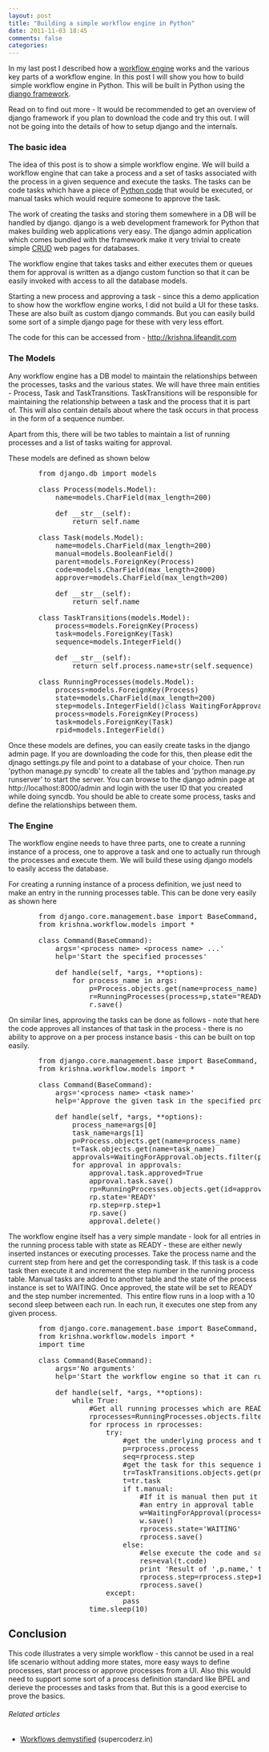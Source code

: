 ```yaml
---
layout: post
title: "Building a simple workflow engine in Python"
date: 2011-11-03 18:45
comments: false
categories:
---
```


In my last post I described how a <a class="zem_slink" title="Workflow engine" href="http://en.wikipedia.org/wiki/Workflow_engine" rel="wikipedia">workflow engine</a> works and the various key parts of a workflow engine. In this post I will show you how to build  simple workflow engine in Python. This will be built in Python using the <a class="zem_slink" title="Django (web framework)" href="http://www.djangoproject.com" rel="homepage">django framework</a>.

Read on to find out more - It would be recommended to get an overview of django framework if you plan to download the code and try this out. I will not be going into the details of how to setup django and the internals.
<h3><!--more-->The basic idea</h3>
The idea of this post is to show a simple workflow engine. We will build a workflow engine that can take a process and a set of tasks associated with the process in a given sequence and execute the tasks. The tasks can be code tasks which have a piece of <a class="zem_slink" title="Python (programming language)" href="http://www.python.org/" rel="homepage">Python code</a> that would be executed, or manual tasks which would require someone to approve the task.

The work of creating the tasks and storing them somewhere in a DB will be handled by django. django is a web development framework for Python that makes building web applications very easy. The django admin application which comes bundled with the framework make it very trivial to create simple <a class="zem_slink" title="Create, read, update and delete" href="http://en.wikipedia.org/wiki/Create%2C_read%2C_update_and_delete" rel="wikipedia">CRUD</a> web pages for databases.

The workflow engine that takes tasks and either executes them or queues them for approval is written as a django custom function so that it can be easily invoked with access to all the database models.

Starting a new process and approving a task - since this a demo application to show how the workflow engine works, I did not build a UI for these tasks. These are also built as custom django commands. But you can easily build some sort of a simple django page for these with very less effort.

The code for this can be accessed from - <a title="Krishna" href="http://krishna.lifeandit.com/">http://krishna.lifeandit.com</a>
<h3>The Models</h3>
Any workflow engine has a DB model to maintain the relationships between the processes, tasks and the various states. We will have three main entities - Process, Task and TaskTransitions. TaskTransitions will be responsible for maintaining the relationship between a task and the process that it is part of. This will also contain details about where the task occurs in that process  in the form of a sequence number.

Apart from this, there will be two tables to maintain a list of running processes and a list of tasks waiting for approval.

These models are defined as shown below
<pre style="padding-left:60px;">from django.db import models

class Process(models.Model):
	name=models.CharField(max_length=200)

	def __str__(self):
		return self.name

class Task(models.Model):
	name=models.CharField(max_length=200)
	manual=models.BooleanField()
	parent=models.ForeignKey(Process)
	code=models.CharField(max_length=2000)
	approver=models.CharField(max_length=200)

	def __str__(self):
		return self.name

class TaskTransitions(models.Model):
	process=models.ForeignKey(Process)
	task=models.ForeignKey(Task)
	sequence=models.IntegerField()

	def __str__(self):
		return self.process.name+str(self.sequence)

class RunningProcesses(models.Model):
	process=models.ForeignKey(Process)
	state=models.CharField(max_length=200)
	step=models.IntegerField()class WaitingForApproval(models.Model):
	process=models.ForeignKey(Process)
	task=models.ForeignKey(Task)
	rpid=models.IntegerField()</pre>
Once these models are defines, you can easily create tasks in the django admin page. If you are downloading the code for this, then please edit the djnago settings.py file and point to a database of your choice. Then run 'python manage.py syncdb' to create all the tables and 'python manage.py runserver' to start the server. You can browse to the django admin page at http://localhost:8000/admin and login with the user ID that you created while doing syncdb. You should be able to create some process, tasks and define the relationships between them.
<h3>The Engine</h3>
The workflow engine needs to have three parts, one to create a running instance of a process, one to approve a task and one to actually run through the processes and execute them. We will build these using django models to easily access the database.

For creating a running instance of a process definition, we just need to make an entry in the running processes table. This can be done very easily as shown here
<p style="padding-left:60px;"></p>

<pre style="padding-left:60px;">from django.core.management.base import BaseCommand, CommandError
from krishna.workflow.models import *

class Command(BaseCommand):
	args='&lt;process name&gt; &lt;process name&gt; ...'
	help='Start the specified processes'

	def handle(self, *args, **options):
		for process_name in args:
			p=Process.objects.get(name=process_name)
			r=RunningProcesses(process=p,state="READY",step=0)
			r.save()</pre>
<p class="zemanta-related-title" style="font-size:1em;">On similar lines, approving the tasks can be done as follows - note that here the code approves all instances of that task in the process - there is no ability to approve on a per process instance basis - this can be built on top easily.</p>

<pre style="padding-left:60px;">from django.core.management.base import BaseCommand, CommandError
from krishna.workflow.models import *

class Command(BaseCommand):
	args='&lt;process name&gt; &lt;task name&gt;'
	help='Approve the given task in the specified process'

	def handle(self, *args, **options):
		process_name=args[0]
		task_name=args[1]
		p=Process.objects.get(name=process_name)
		t=Task.objects.get(name=task_name)
		approvals=WaitingForApproval.objects.filter(process=p,task=t)
		for approval in approvals:
			approval.task.approved=True
			approval.task.save()
			rp=RunningProcesses.objects.get(id=approval.rpid)
			rp.state='READY'
			rp.step=rp.step+1
			rp.save()	
			approval.delete()</pre>
<p class="zemanta-related-title" style="font-size:1em;">The workflow engine itself has a very simple mandate - look for all entries in the running process table with state as READY - these are either newly inserted instances or executing processes. Take the process name and the current step from here and get the corresponding task. If this task is a code task then execute it and increment the step number in the running process table. Manual tasks are added to another table and the state of the process instance is set to WAITING. Once approved, the state will be set to READY and the step number incremented.  This entire flow runs in a loop with a 10 second sleep between each run. In each run, it executes one step from any given process.</p>

<pre style="padding-left:60px;">from django.core.management.base import BaseCommand, CommandError
from krishna.workflow.models import *
import time

class Command(BaseCommand):
	args='No arguments'
	help='Start the workflow engine so that it can run the processes'

	def handle(self, *args, **options):
		while True:
			#Get all running processes which are READY
			rprocesses=RunningProcesses.objects.filter(state='READY')
			for rprocess in rprocesses:
				try:
					#get the underlying process and task 
					p=rprocess.process
					seq=rprocess.step
					#get the task for this sequence in the flow
					tr=TaskTransitions.objects.get(process=p,sequence=seq)
					t=tr.task
					if t.manual:
						#If it is manual then put it in wait state and make 
						#an entry in approval table
						w=WaitingForApproval(process=p,task=t,rpid=rprocess.id)
						w.save()
						rprocess.state='WAITING'
						rprocess.save()
					else:
						#else execute the code and save the result
						res=eval(t.code)
						print 'Result of ',p.name,' task ',t.name,' is ',res
						rprocess.step=rprocess.step+1
						rprocess.save()
				except:
					pass
			time.sleep(10)</pre>
<p class="zemanta-related-title" style="font-size:1em;"></p>

<h2>Conclusion</h2>
<p class="zemanta-related-title" style="font-size:1em;">This code illustrates a very simple workflow - this cannot be used in a real life scenario without adding more states, more easy ways to define processes, start process or approve processes from a UI. Also this would need to support some sort of a process definition standard like BPEL and derieve the processes and tasks from that. But this is a good exercise to prove the basics.</p>

<h6 class="zemanta-related-title" style="font-size:1em;">Related articles</h6>
<ul class="zemanta-article-ul">
	<li class="zemanta-article-ul-li"><a href="http://supercoderz.in/2011/10/08/workflows-demystified/">Workflows demystified</a> (supercoderz.in)</li>
</ul>